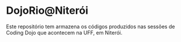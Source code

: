 DojoRio@Niterói
===============

Este repositório tem armazena os códigos produzidos nas sessões de Coding Dojo que acontecem na UFF, em Niterói.

